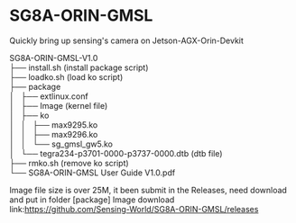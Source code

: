 # SG8A-ORIN-GMSL
Quickly bring up sensing's camera on Jetson-AGX-Orin-Devkit

<text>SG8A-ORIN-GMSL-V1.0<br>
├── install.sh  (install package script)<br>
├── loadko.sh   (load ko script)<br>
├── package<br>
│   ├── extlinux.conf<br>
│   ├── Image   (kernel file)<br>
│   ├── ko<br>
│   │   ├── max9295.ko<br>
│   │   ├── max9296.ko<br>
│   │   └── sg_gmsl_gw5.ko<br>
│   └── tegra234-p3701-0000-p3737-0000.dtb  (dtb file)<br>
├── rmko.sh  (remove ko script)<br>
└── SG8A-ORIN-GMSL User Guide V1.0.pdf</text><br>


Image file size is over 25M, it been submit in the Releases, need download and put in folder [package] 
Image download link:https://github.com/Sensing-World/SG8A-ORIN-GMSL/releases <br>
